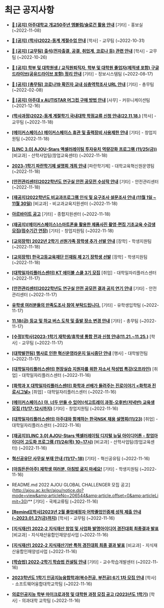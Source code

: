 # 최근 공지사항

* **[📌 [공지] 아주대학교 개교50주년 엠블럼/슬로건 활용 안내](http://ajou.ac.kr/kr/ajou/notice.do?mode=view&amp;articleNo=206180&amp;article.offset=0&amp;articleLimit=30)**
 [기타] - 홍보실 (~2022-11-08)

* **[📌 [공지] (학사)2022-동계 계절수업 안내](http://ajou.ac.kr/kr/ajou/notice.do?mode=view&amp;articleNo=205702&amp;article.offset=0&amp;articleLimit=30)**
 [학사] - 교무팀 (~2022-10-31)

* **[📌 [공지] [교무팀] 출석(전자출결, 공결, 취업계, 코로나 등) 관련 안내](http://ajou.ac.kr/kr/ajou/notice.do?mode=view&amp;articleNo=205552&amp;article.offset=0&amp;articleLimit=30)**
 [학사] - 교무팀 (~2022-10-26)

* **[📌 [공지] 학부 및 대학원생 / 교직원퇴직자, 학부 및 대학원 졸업자(제적생 포함) 구글드라이브(공유드라이브 포함) 정리 안내](http://ajou.ac.kr/kr/ajou/notice.do?mode=view&amp;articleNo=202858&amp;article.offset=0&amp;articleLimit=30)**
 [기타] - 정보시스템팀 (~2022-08-17)

* **[📌 [공지] [총무팀] 코로나19 확진자 교내 심층역학조사 URL 안내](http://ajou.ac.kr/kr/ajou/notice.do?mode=view&amp;articleNo=180493&amp;article.offset=0&amp;articleLimit=30)**
 [기타] - 총무팀 (~2022-02-08)

* **[📌 [공지] 아주대 x AUTISTAR 머그컵 구매 방법 안내](http://ajou.ac.kr/kr/ajou/notice.do?mode=view&amp;articleNo=147976&amp;article.offset=0&amp;articleLimit=30)**
 [사무] - 커뮤니케이션팀 (~2021-12-16)

* **[(학사과정)2022-동계 계절학기 국내대학 학점교류 신청 안내(22.11.18.)](http://ajou.ac.kr/kr/ajou/notice.do?mode=view&amp;articleNo=206657&amp;article.offset=0&amp;articleLimit=30)**
 [학사] - 교무팀 (~2022-11-18)

* **[[메이커스페이스] 메이커스페이스 휴관 및 출력장비 사용제한 안내](http://ajou.ac.kr/kr/ajou/notice.do?mode=view&amp;articleNo=206654&amp;article.offset=0&amp;articleLimit=30)**
 [기타] - 창업지원팀 (~2022-11-18)

* **[[LINC 3.0] AJOU-Stars 액셀러레이팅 투자유치 역량강화 프로그램 (11/25(금))](http://ajou.ac.kr/kr/ajou/notice.do?mode=view&amp;articleNo=206649&amp;article.offset=0&amp;articleLimit=30)**
 [비교과] - 산학사업팀(창업교육센터) (~2022-11-18)

* **[2023-1학기 파란학기제 설명회 개최 안내](http://ajou.ac.kr/kr/ajou/notice.do?mode=view&amp;articleNo=206638&amp;article.offset=0&amp;articleLimit=30)**
 [파란학기제] - 대학교육혁신원운영팀 (~2022-11-18)

* **[[안전관리센터]2022학년도 연구실 안전 공모전 수상작 안내](http://ajou.ac.kr/kr/ajou/notice.do?mode=view&amp;articleNo=206636&amp;article.offset=0&amp;articleLimit=30)**
 [기타] - 안전관리센터 (~2022-11-18)

* **[[재공지]2022학년도 비교과프로그램 인식 및 요구조사 설문조사 안내 (11월 1일 ~ 11월 30일)](http://ajou.ac.kr/kr/ajou/notice.do?mode=view&amp;articleNo=206633&amp;article.offset=0&amp;articleLimit=30)**
 [비교과] - 비교과교육지원센터 (~2022-11-18)

* **[아르바이트 공고](http://ajou.ac.kr/kr/ajou/notice.do?mode=view&amp;articleNo=206631&amp;article.offset=0&amp;articleLimit=30)**
 [기타] - 종합지원센터 (~2022-11-18)

* **[(재공지)[메이커스페이스]스마트폰을 활용한 제품사진 촬영·편집 기초교육 수강생 모집(접수기간 연장)](http://ajou.ac.kr/kr/ajou/notice.do?mode=view&amp;articleNo=206630&amp;article.offset=0&amp;articleLimit=30)**
 [기타] - 창업지원팀 (~2022-11-18)

* **[[교외장학] 2022년 2학기 선원가족 장학생 추가 선발 안내](http://ajou.ac.kr/kr/ajou/notice.do?mode=view&amp;articleNo=206624&amp;article.offset=0&amp;articleLimit=30)**
 [장학] - 학생지원팀 (~2022-11-18)

* **[[교외장학] 한국고등교육재단 인재림 제 2기 장학생 선발](http://ajou.ac.kr/kr/ajou/notice.do?mode=view&amp;articleNo=206623&amp;article.offset=0&amp;articleLimit=30)**
 [장학] - 학생지원팀 (~2022-11-18)

* **[[대학일자리플러스센터] KT 에이블 스쿨 3기 모집](http://ajou.ac.kr/kr/ajou/notice.do?mode=view&amp;articleNo=206617&amp;article.offset=0&amp;articleLimit=30)**
 [취업] - 대학일자리플러스센터 (~2022-11-17)

* **[[안전관리센터]2022학년도 연구실 안전 공모전 결과 공지 연기 안내](http://ajou.ac.kr/kr/ajou/notice.do?mode=view&amp;articleNo=206616&amp;article.offset=0&amp;articleLimit=30)**
 [기타] - 안전관리센터 (~2022-11-17)

* **[유학생 여러분들의 만족도조사 참여 부탁드립니다.](http://ajou.ac.kr/kr/ajou/notice.do?mode=view&amp;articleNo=206614&amp;article.offset=0&amp;articleLimit=30)**
 [기타] - 유학생입학팀 (~2022-11-17)

* **[11.18(금) 등교 및 하교 버스 도착 및 출발 장소 변경 안내](http://ajou.ac.kr/kr/ajou/notice.do?mode=view&amp;articleNo=206603&amp;article.offset=0&amp;articleLimit=30)**
 [기타] - 총무팀 (~2022-11-17)

* **[[수정][학사]2023-1학기 재학생/휴학생 통합 전과 신청 안내(11.21.~11.25.)](http://ajou.ac.kr/kr/ajou/notice.do?mode=view&amp;articleNo=206594&amp;article.offset=0&amp;articleLimit=30)**
 [학사] - 교무팀 (~2022-11-17)

* **[[대학발전팀] 행사로 인한 혁신운영라운지 일시중단 안내](http://ajou.ac.kr/kr/ajou/notice.do?mode=view&amp;articleNo=206580&amp;article.offset=0&amp;articleLimit=30)**
 [행사] - 대학발전팀 (~2022-11-17)

* **[[대학일자리플러스센터] 현장실습 지원자를 위한 자소서 작성법 특강(오프라인)](http://ajou.ac.kr/kr/ajou/notice.do?mode=view&amp;articleNo=206577&amp;article.offset=0&amp;articleLimit=30)**
 [취업] - 대학일자리플러스센터 (~2022-11-16)

* **[[화학과 X 대학일자리플러스센터] 화학과 선배가 들려주는 진로이야기 &lt;화학과 진로시그널&gt;](http://ajou.ac.kr/kr/ajou/notice.do?mode=view&amp;articleNo=206576&amp;article.offset=0&amp;articleLimit=30)**
 [취업] - 대학일자리플러스센터 (~2022-11-16)

* **[[메이커스페이스] 야, 너두 만들 수 있어!(석고트레이 과정-오후반/저녁반) 교육생 모집 (11/17-12시까지)](http://ajou.ac.kr/kr/ajou/notice.do?mode=view&amp;articleNo=206575&amp;article.offset=0&amp;articleLimit=30)**
 [기타] - 창업지원팀 (~2022-11-16)

* **[[대학일자리플러스센터] 아주대와 함께하는 한국NSK 채용 설명회(11/23)](http://ajou.ac.kr/kr/ajou/notice.do?mode=view&amp;articleNo=206564&amp;article.offset=0&amp;articleLimit=30)**
 [취업] - 대학일자리플러스센터 (~2022-11-16)

* **[[재공지][LINC 3.0] AJOU-Stars 액셀러레이팅 디지털 뉴딜 아이디어톤 - 창업아이디어 고도화 프로그램 (11/24(목) 10~17시)](http://ajou.ac.kr/kr/ajou/notice.do?mode=view&amp;articleNo=206559&amp;article.offset=0&amp;articleLimit=30)**
 [비교과] - 산학사업팀(창업교육센터) (~2022-11-16)

* **[혁신공유단 사무실 부재 안내 (11/17~18)](http://ajou.ac.kr/kr/ajou/notice.do?mode=view&amp;articleNo=206558&amp;article.offset=0&amp;articleLimit=30)**
 [기타] - 혁신공유팀 (~2022-11-16)

* **[[아침든든아주] 재학생 여러분, 아침밥 굶지 마세요!](http://ajou.ac.kr/kr/ajou/notice.do?mode=view&amp;articleNo=206547&amp;article.offset=0&amp;articleLimit=30)**
 [기타] - 학생지원팀 (~2022-11-16)

* README.md 2022 AJOU GLOBAL CHALLENGER 모집 공고](http://ajou.ac.kr/kr/ajou/notice.do?mode=view&amp;articleNo=206544&amp;article.offset=0&amp;articleLimit=30)**
 [기타] - 국제교류팀 (~2022-11-16)

* **[[Remind][학사]2023년 2월 졸업예정자 어학졸업인증제 성적 제출 안내(~2023.01.27(금)까지)](http://ajou.ac.kr/kr/ajou/notice.do?mode=view&amp;articleNo=206542&amp;article.offset=0&amp;articleLimit=30)**
 [학사] - 교무팀 (~2022-11-16)

* **[[지식재산] 2022-2 지식재산 창업 및 사업화 발명아이디어 경진대회 최종결과 발표](http://ajou.ac.kr/kr/ajou/notice.do?mode=view&amp;articleNo=206540&amp;article.offset=0&amp;articleLimit=30)**
 [비교과] - 지식재산융합인재양성사업 (~2022-11-16)

* **[[지식재산] 2022-2 지식재산기반 특허 경진대회 최종 결과 발표](http://ajou.ac.kr/kr/ajou/notice.do?mode=view&amp;articleNo=206539&amp;article.offset=0&amp;articleLimit=30)**
 [비교과] - 지식재산융합인재양성사업 (~2022-11-16)

* **[[학습법] 2022-2학기 학습법 컨설팅 안내](http://ajou.ac.kr/kr/ajou/notice.do?mode=view&amp;articleNo=206536&amp;article.offset=0&amp;articleLimit=30)**
 [기타] - 교수학습개발센터 (~2022-11-16)

* **[2023학년도 1학기 인공지능융합학과[복수전공, 부전공] 6기 1차 모집 안내](http://ajou.ac.kr/kr/ajou/notice.do?mode=view&amp;articleNo=206534&amp;article.offset=0&amp;articleLimit=30)**
 [학사] - 소프트웨어융합대학교학팀 (~2022-11-16)

* **[의료인공지능 학부 마이크로과정 및 대학원 과정 모집 공고 (2023년도 1학기)](http://ajou.ac.kr/kr/ajou/notice.do?mode=view&amp;articleNo=206533&amp;article.offset=0&amp;articleLimit=30)**
 [학사] - 의과대학 교학팀 (~2022-11-16)
